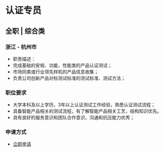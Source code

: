 
# 认证专员
## 全职  |  综合类
### 浙江 - 杭州市

- 职责描述：
- 完成基础的安规、功能、性能类的产品认证测试；
- 市场同类或行业领先样机的产品信息收集；
- 负责公司创新产品对标测试标准的测试标准、测试方法；
### 职位要求
- 大学本科及以上学历，3年以上认证测试工作经验，熟悉认证测试流程；
- 具备智能产品相关的测试流程，有了解智能产品相关工艺，结构知识优先。
- 具有良好的服务意识和团队合作意识，沟通和抗压能力优秀；
### 申请方式
- <a href="mailto:hr@tuya.com?subject=求职简历-认证专员-来自GitHub">立即申请</a>